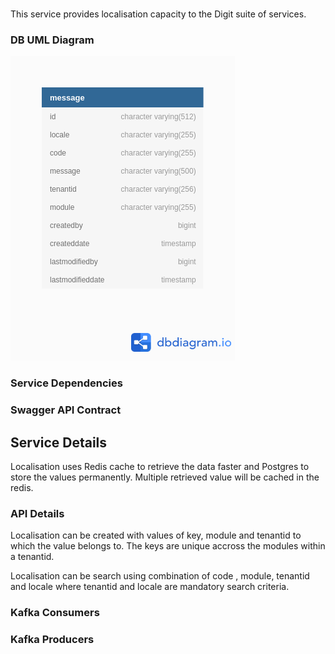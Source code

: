 
# <Localisation>

This service provides localisation capacity to the Digit suite of services.

### DB UML Diagram

![DB UML](./images/egov-localization.png)


### Service Dependencies



### Swagger API Contract




## Service Details

Localisation uses Redis cache to retrieve the data faster and Postgres to store the values permanently. Multiple retrieved value will be cached in the redis.

### API Details

Localisation can be created with values of key, module and tenantid to which the value belongs to. The keys are unique accross the modules within a tenantid.

Localisation can be search using combination of code , module, tenantid and locale where tenantid and locale are mandatory search criteria. 


### Kafka Consumers

### Kafka Producers
